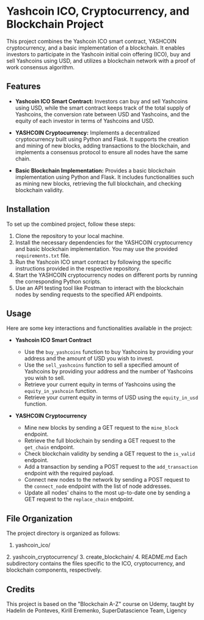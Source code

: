 # Yashcoin ICO, Cryptocurrency, and Blockchain Project

This project combines the Yashcoin ICO smart contract, YASHCOIN cryptocurrency, and a basic implementation of a blockchain. It enables investors to participate in the Yashcoin initial coin offering (ICO), buy and sell Yashcoins using USD, and utilizes a blockchain network with a proof of work consensus algorithm.

## Features

- **Yashcoin ICO Smart Contract:** Investors can buy and sell Yashcoins using USD, while the smart contract keeps track of the total supply of Yashcoins, the conversion rate between USD and Yashcoins, and the equity of each investor in terms of Yashcoins and USD.

- **YASHCOIN Cryptocurrency:** Implements a decentralized cryptocurrency built using Python and Flask. It supports the creation and mining of new blocks, adding transactions to the blockchain, and implements a consensus protocol to ensure all nodes have the same chain.

- **Basic Blockchain Implementation:** Provides a basic blockchain implementation using Python and Flask. It includes functionalities such as mining new blocks, retrieving the full blockchain, and checking blockchain validity.

## Installation

To set up the combined project, follow these steps:

1. Clone the repository to your local machine.
2. Install the necessary dependencies for the YASHCOIN cryptocurrency and basic blockchain implementation. You may use the provided `requirements.txt` file.
3. Run the Yashcoin ICO smart contract by following the specific instructions provided in the respective repository.
4. Start the YASHCOIN cryptocurrency nodes on different ports by running the corresponding Python scripts.
5. Use an API testing tool like Postman to interact with the blockchain nodes by sending requests to the specified API endpoints.

## Usage

Here are some key interactions and functionalities available in the project:

- **Yashcoin ICO Smart Contract**
  - Use the `buy_yashcoins` function to buy Yashcoins by providing your address and the amount of USD you wish to invest.
  - Use the `sell_yashcoins` function to sell a specified amount of Yashcoins by providing your address and the number of Yashcoins you wish to sell.
  - Retrieve your current equity in terms of Yashcoins using the `equity_in_yashcoin` function.
  - Retrieve your current equity in terms of USD using the `equity_in_usd` function.

- **YASHCOIN Cryptocurrency**
  - Mine new blocks by sending a GET request to the `mine_block` endpoint.
  - Retrieve the full blockchain by sending a GET request to the `get_chain` endpoint.
  - Check blockchain validity by sending a GET request to the `is_valid` endpoint.
  - Add a transaction by sending a POST request to the `add_transaction` endpoint with the required payload.
  - Connect new nodes to the network by sending a POST request to the `connect_node` endpoint with the list of node addresses.
  - Update all nodes' chains to the most up-to-date one by sending a GET request to the `replace_chain` endpoint.

## File Organization

The project directory is organized as follows:

1. yashcoin_ico/
<ICO-related files and directories>
2. yashcoin_cryptocurrency/
<Cryptocurrency-related files and directories>
3. create_blockchain/
<Blockchain-related files and directories>
4. README.md
Each subdirectory contains the files specific to the ICO, cryptocurrency, and blockchain components, respectively.

## Credits
This project is based on the "Blockchain A-Z" course on Udemy, taught by Hadelin de Ponteves, Kirill Eremenko, SuperDatascience Team, Ligency
